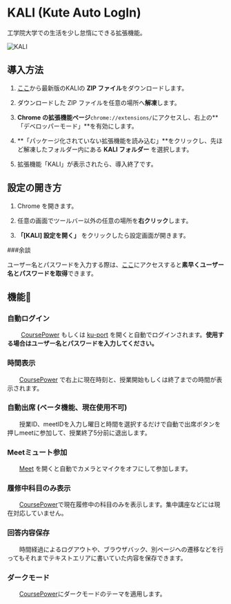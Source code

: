 # KALI (Kute Auto LogIn)
工学院大学での生活を少し怠惰にできる拡張機能。

![KALI](https://github.com/user-attachments/assets/7016e2a6-4f48-4654-a573-700a24e64f0e)


## 導入方法

1. [ここ](https://github.com/SAYUTIM/KALI/releases)から最新版のKALIの **ZIP ファイル**をダウンロードします。

2. ダウンロードした ZIP ファイルを任意の場所へ**解凍**します。

3. **Chrome の拡張機能ページ**`chrome://extensions/`にアクセスし、右上の**「デベロッパーモード」**を有効にします。

4. **「パッケージ化されていない拡張機能を読み込む」**をクリックし、先ほど解凍したフォルダー内にある **KALI フォルダー** を選択します。

5. 拡張機能「KALI」が表示されたら、導入終了です。

## 設定の開き方

1. Chrome を開きます。

2. 任意の画面でツールバー以外の任意の場所を**右クリック**します。

3. **「[KALI] 設定を開く」** をクリックしたら設定画面が開きます。


###余談

ユーザー名とパスワードを入力する際は、[ここ](chrome://password-manager/passwords/kogakuin.ac.jp)にアクセスすると**素早くユーザー名とパスワードを取得**できます。


## 機能🎉

### 自動ログイン
　　 [CoursePower](https://study.ns.kogakuin.ac.jp) もしくは [ku-port](https://ku-port.sc.kogakuin.ac.jp) を開くと自動でログインされます。**使用する場合はユーザー名とパスワードを入力してください。**


### 時間表示
　　[CoursePower](https://study.ns.kogakuin.ac.jp) で右上に現在時刻と、授業開始もしくは終了までの時間が表示されます。


### 自動出席 (ベータ機能、現在使用不可)
　　授業ID、meetIDを入力し曜日と時間を選択するだけで自動で出席ボタンを押しmeetに参加して、授業終了5分前に退出します。


### Meetミュート参加
　　[Meet](https://meet.google.com/) を開くと自動でカメラとマイクをオフにして参加します。


### 履修中科目のみ表示
　　[CoursePower](https://study.ns.kogakuin.ac.jp)で現在履修中の科目のみを表示します。集中講座などには現在対応していません。


### 回答内容保存
　　時間経過によるログアウトや、ブラウザバック、別ページへの遷移などを行ってもそれまでテキストエリアに書いていた内容を保存できます。


### ダークモード
　　[CoursePower](https://study.ns.kogakuin.ac.jp)にダークモードのテーマを適用します。
